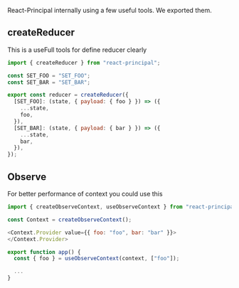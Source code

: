 React-Principal internally using a few useful tools. We exported them.

## createReducer

This is a useFull tools for define reducer clearly

```js
import { createReducer } from "react-principal";

const SET_FOO = "SET_FOO";
const SET_BAR = "SET_BAR";

export const reducer = createReducer({
  [SET_FOO]: (state, { payload: { foo } }) => ({
    ...state,
    foo,
  }),
  [SET_BAR]: (state, { payload: { bar } }) => ({
    ...state,
    bar,
  }),
});
```

## Observe

For better performance of context you could use this

```js
import { createObserveContext, useObserveContext } from "react-principal";

const Context = createObserveContext();

<Context.Provider value={{ foo: "foo", bar: "bar" }}>
</Context.Provider>

export function app() {
  const { foo } = useObserveContext(context, ["foo"]);

  ...
}
```

